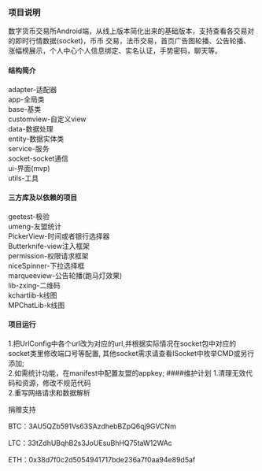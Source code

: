 ### 项目说明
  数字货币交易所Android端，从线上版本简化出来的基础版本，支持查看各交易对的即时行情数据(socket)，币币
  交易，法币交易，首页广告图轮播、公告轮播、涨幅榜展示，个人中心个人信息绑定、实名认证，手势密码，聊天等。
#### 结构简介
  adapter-适配器  
  app-全局类  
  base-基类  
  customview-自定义view  
  data-数据处理  
  entity-数据实体类  
  service-服务  
  socket-socket通信  
  ui-界面(mvp)  
  utils-工具  
 #### 三方库及以依赖的项目
  geetest-极验  
  umeng-友盟统计  
  PickerView-时间或者银行选择器  
  Butterknife-view注入框架  
  permission-权限请求框架  
  niceSpinner-下拉选择框  
  marqueeview-公告轮播(跑马灯效果)  
  lib-zxing-二维码  
  kchartlib-k线图  
  MPChatLib-k线图
#### 项目运行
  1.把UrlConfig中各个url改为对应的url,并根据实际情况在socket包中对应的socket类里修改端口号等配置,
  其他socket需求请查看ISocket中枚举CMD或另行添加;  
  2.如需统计功能，在manifest中配置友盟的appkey;
 ####维护计划
  1.清理无效代码和资源，修改不规范代码  
  2.重写网络请求和数据解析
  
捐赠支持

BTC：3AU5QZb591Vs63SAzdhebBZpQ6qj9GVCNm

LTC：33tZdhUBqhB2s3JoUEsuBhHQ75taW12WAc

ETH：0x38d7f0c2d5054941717bde236a7f0aa94e89d5af
